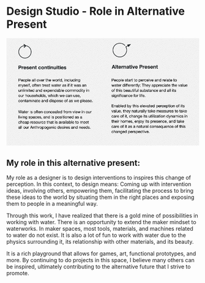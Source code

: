 # Design Studio - Role in Alternative Present


![](../images/altern.png)


## My role in this alternative present:

My role as a designer is to design interventions to inspires this change of perception. In this context, to design means: Coming up with intervention ideas, involving others, empowering them, facilitating the process to bring these ideas to the world by situating them in the right places and exposing them to people in a meaningful way.

Through this work, I have realized that there is a gold mine of possibilities in working with water. There is an opportunity to extend the maker mindset to waterworks. In maker spaces, most tools, materials, and machines related to water do not exist. It is also a lot of fun to work with water due to the physics surrounding it, its relationship with other materials, and its beauty.

It is a rich playground that allows for games, art, functional prototypes, and more. By continuing to do projects in this space, I believe many others can be inspired, ultimately contributing to the alternative future that I strive to promote.